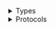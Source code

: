 <details>
<summary>Types</summary>

  - [WisdomClient](/aws-sdk-swift/reference/0.x/AWSWisdom/WisdomClient)
  - [WisdomClient.WisdomClientConfiguration](/aws-sdk-swift/reference/0.x/AWSWisdom/WisdomClient.WisdomClientConfiguration)
  - [WisdomClientLogHandlerFactory](/aws-sdk-swift/reference/0.x/AWSWisdom/WisdomClientLogHandlerFactory)
  - [WisdomClientTypes](/aws-sdk-swift/reference/0.x/AWSWisdom/WisdomClientTypes)

</details>

<details>
<summary>Protocols</summary>

  - [WisdomClientProtocol](/aws-sdk-swift/reference/0.x/AWSWisdom/WisdomClientProtocol)

</details>
